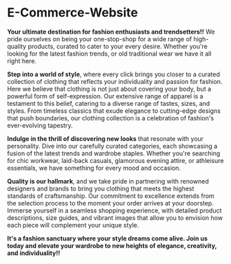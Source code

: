 # E-Commerce-Website
**Your ultimate destination for fashion enthusiasts and trendsetters!!** We pride ourselves on being your one-stop-shop for a wide range of high-quality products, curated to cater to your every desire. Whether you're looking for the latest fashion trends, or old traditional wear  we have it all right here.

**Step into a world of style**, where every click brings you closer to a curated collection of clothing that reflects your individuality and passion for fashion.
Here we believe that clothing is not just about covering your body, but a powerful form of self-expression. Our extensive range of apparel is a testament to this belief, catering to a diverse range of tastes, sizes, and styles. From timeless classics that exude elegance to cutting-edge designs that push boundaries, our clothing collection is a celebration of fashion's ever-evolving tapestry.

**Indulge in the thrill of discovering new looks** that resonate with your personality. Dive into our carefully curated categories, each showcasing a fusion of the latest trends and wardrobe staples. Whether you're searching for chic workwear, laid-back casuals, glamorous evening attire, or athleisure essentials, we have something for every mood and occasion.

**Quality is our hallmark**, and we take pride in partnering with renowned designers and brands to bring you clothing that meets the highest standards of craftsmanship. Our commitment to excellence extends from the selection process to the moment your order arrives at your doorstep. Immerse yourself in a seamless shopping experience, with detailed product descriptions, size guides, and vibrant images that allow you to envision how each piece will complement your unique style.

**It's a fashion sanctuary where your style dreams come alive. Join us today and elevate your wardrobe to new heights of elegance, creativity, and individuality!!**
